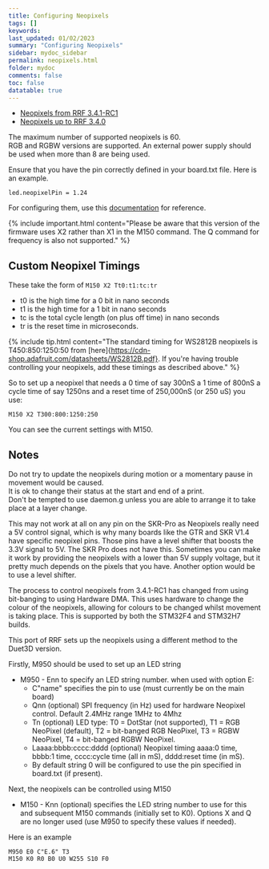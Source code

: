 ```yaml
---
title: Configuring Neopixels
tags: []
keywords: 
last_updated: 01/02/2023
summary: "Configuring Neopixels"
sidebar: mydoc_sidebar
permalink: neopixels.html
folder: mydoc
comments: false
toc: false
datatable: true
---
```


<ul id="profileTabs" class="nav nav-tabs">
  <li class="active"><a class="noCrossRef" href="#neo341" data-toggle="tab">Neopixels from RRF 3.4.1-RC1</a></li>
  <li><a class="noCrossRef" href="#neo34" data-toggle="tab">Neopixels up to RRF 3.4.0</a></li>  
</ul>
  <div class="tab-content">
<div role="tabpanel" class="tab-pane" id="neo34" markdown="1">

The maximum number of supported neopixels is 60.  
RGB and RGBW versions are supported. 
An external power supply should be used when more than 8 are being used.  

Ensure that you have the pin correctly defined in your board.txt file. Here is an example.  
```
led.neopixelPin = 1.24
```

For configuring them, use this [documentation](https://docs.duet3d.com/en/User_manual/Reference/Gcodes#m150-set-led-colours) for reference. 

{% include important.html content="Please be aware that this version of the firmware uses X2 rather than X1 in the M150 command. The Q command for frequency is also not supported." %}

## Custom Neopixel Timings

These take the form of `M150 X2 Tt0:t1:tc:tr`

* t0 is the high time for a 0 bit in nano seconds
* t1 is the high time for a 1 bit in nano seconds
* tc is the total cycle length (on plus off time) in nano seconds
* tr is the reset time in microseconds.

{% include tip.html content="The standard timing for WS2812B neopixels is T450:850:1250:50 from [here]{https://cdn-shop.adafruit.com/datasheets/WS2812B.pdf}. If you're having trouble controlling your neopixels, add these timings as described above." %}

So to set up a neopixel that needs a 0 time of say 300nS a 1 time of 800nS a cycle time of say 1250ns and a reset time of 250,000nS (or 250 uS) you use:  
```
M150 X2 T300:800:1250:250
```  
You can see the current settings with M150.

## Notes

Do not try to update the neopixels during motion or a momentary pause in movement would be caused.  
It is ok to change their status at the start and end of a print.  
Don't be tempted to use daemon.g unless you are able to arrange it to take place at a layer change.  

This may not work at all on any pin on the SKR-Pro as Neopixels really need a 5V control signal, which is why many boards like the GTR and SKR V1.4 have specific neopixel pins. Those pins have a level shifter that boosts the 3.3V signal to 5V. The SKR Pro does not have this. Sometimes you can make it work by providing the neopixels with a lower than 5V supply voltage, but it pretty much depends on the pixels that you have. Another option would be to use a level shifter.

</div>

<div role="tabpanel" class="tab-pane active" id="neo341" markdown="1">

The process to control neopixels from 3.4.1-RC1 has changed from using bit-banging to using Hardware DMA. This uses hardware to change the colour of the neopixels, allowing for colours to be changed whilst movement is taking place. This is supported by both the STM32F4 and STM32H7 builds.

This port of RRF sets up the neopixels using a different method to the Duet3D version.

Firstly, M950 should be used to set up an LED string

- M950 - Enn to specify an LED string number. when used with option E:
    - C"name" specifies the pin to use (must currently be on the main board)
    - Qnn (optional) SPI frequency (in Hz) used for hardware Neopixel control. Default 2.4MHz range 1MHz to 4Mhz
    - Tn (optional)  LED type: T0 = DotStar (not supported), T1 = RGB NeoPixel (default), T2 = bit-banged RGB NeoPixel, T3 = RGBW NeoPixel, T4 = bit-banged RGBW NeoPixel.
    - Laaaa:bbbb:cccc:dddd (optional) Neopixel timing aaaa:0 time, bbbb:1 time, cccc:cycle time (all in mS), dddd:reset time (in mS).
    - By default string 0 will be configured to use the pin specified in board.txt (if present).

Next, the neopixels can be controlled using M150

- M150 - Knn (optional) specifies the LED string number to use for this and subsequent M150 commands (initially set to K0). Options X and Q are no longer used (use M950 to specify these values if needed).

Here is an example
```
M950 E0 C"E.6" T3
M150 K0 R0 B0 U0 W255 S10 F0
```

</div>

</div>